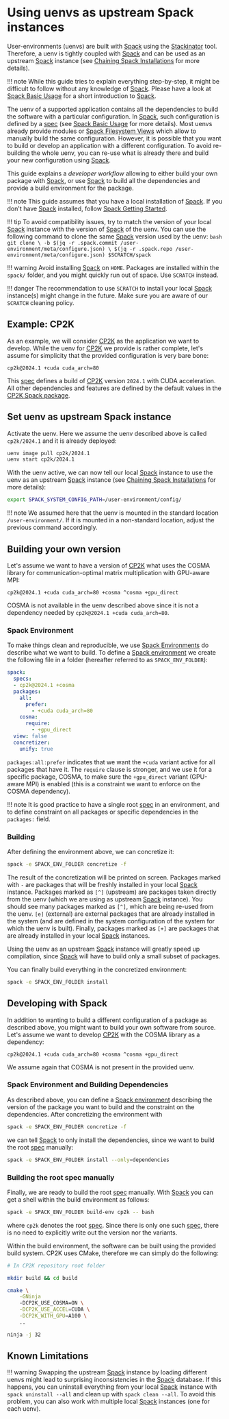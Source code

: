 # Using uenvs as upstream Spack instances

User-environments (uenvs) are built with [Spack] using the [Stackinator] tool. Therefore, a uenv is tightly coupled with [Spack] and can be used as an upstream [Spack] instance (see [Chaining Spack Installations] for more details).

!!! note
    While this guide tries to explain everything step-by-step, it might be difficult to follow without any knowledge of [Spack]. Please have a look at [Spack Basic Usage] for a short introduction to [Spack].

The uenv of a supported application contains all the dependencies to build the software with a particular configuration. In [Spack], such configuration is defined by a [spec] (see [Spack Basic Usage] for more details). Most uenvs already provide modules or [Spack Filesystem Views] which allow to manually build the same configuration. However, it is possible that you want to build or develop an application with a different configuration. To avoid re-building the whole uenv, you can re-use what is already there and build your new configuration using [Spack]. 

This guide explains a _developer workflow_ allowing to either build your own package with [Spack], or use [Spack] to build all the dependencies and provide a build environment for the package.

!!! note
    This guide assumes that you have a local installation of [Spack]. If you don't have [Spack] installed, follow [Spack Getting Started].

!!! tip
    To avoid compatibility issues, try to match the version of your local [Spack] instance with the version of [Spack] of the uenv. You can use the following command to clone the same [Spack] version used by the uenv:
    ```bash
    git clone \
        -b $(jq -r .spack.commit /user-environment/meta/configure.json) \
        $(jq -r .spack.repo /user-environment/meta/configure.json) $SCRATCH/spack
    ```

!!! warning
    Avoid installing [Spack] on `HOME`. Packages are installed within the `spack/` folder, and you might quickly run out of space. Use `SCRATCH` instead.

!!! danger
    The recommendation to use `SCRATCH` to install your local [Spack] instance(s) might change in the future. Make sure you are aware of our `SCRATCH` cleaning policy. 

## Example: CP2K

As an example, we will consider [CP2K] as the application we want to develop. While the uenv for [CP2K] we provide is rather complete, let's assume for simplicity that the provided configuration is very bare bone:

```
cp2k@2024.1 +cuda cuda_arch=80
```

This [spec] defines a build of [CP2K] version `2024.1` with CUDA acceleration. All other dependencies and features are defined by the default values in the [CP2K Spack package].

## Set uenv as upstream Spack instance

Activate the uenv. Here we assume the uenv described above is called `cp2k/2024.1` and it is already deployed:

```bash
uenv image pull cp2k/2024.1
uenv start cp2k/2024.1
```

With the uenv active, we can now tell our local [Spack] instance to use the uenv as an upstream [Spack] instance (see [Chaining Spack Installations] for more details):

```bash
export SPACK_SYSTEM_CONFIG_PATH=/user-environment/config/
```

!!! note
    We assumed here that the uenv is mounted in the standard location `/user-environment/`. If it is mounted in a non-standard location, adjust the previous command accordingly.

## Building your own version 

Let's assume we want to have a version of [CP2K] what uses the COSMA library for communication-optimal matrix multiplication with GPU-aware MPI:

```
cp2k@2024.1 +cuda cuda_arch=80 +cosma ^cosma +gpu_direct
```

COSMA is not available in the uenv described above since it is not a dependency needed by `cp2k@2024.1 +cuda cuda_arch=80`. 

### Spack Environment

To make things clean and reproducible, we use [Spack Environments] do describe what we want to build. To define a [Spack environment] we create the following file in a folder (hereafter referred to as `SPACK_ENV_FOLDER`):

```yaml
spack:
  specs:
  - cp2k@2024.1 +cosma
  packages:
    all:
      prefer:
        - +cuda cuda_arch=80
    cosma:
      require:
        - +gpu_direct
  view: false
  concretizer:
    unify: true
```

`packages:all:prefer` indicates that we want the `+cuda` variant active for all packages that have it. The `require` clause is stronger, and we use it for a specific package, COSMA, to make sure the `+gpu_direct` variant (GPU-aware MPI) is enabled (this is a constraint we want to enforce on the COSMA dependency). 

!!! note
    It is good practice to have a single root [spec] in an environment, and to define constraint on all packages or specific dependencies in the `packages:` field.

### Building

After defining the environment above, we can concretize it:

```bash
spack -e SPACK_ENV_FOLDER concretize -f
```

The result of the concretization will be printed on screen. Packages marked with ` - ` are packages that will be freshly installed in your local [Spack] instance. Packages marked as `[^]` (upstream) are packages taken directly from the uenv (which we are using as upstream [Spack] instance). You should see many packages marked as `[^]`, which are being re-used from the uenv. `[e]` (external) are external packages that are already installed in the system (and are defined in the system configuration of the system for which the uenv is built). Finally, packages marked as `[+]` are packages that are already installed in your local [Spack] instances.

Using the uenv as an upstream [Spack] instance will greatly speed up compilation, since [Spack] will have to build only a small subset of packages.

You can finally build everything in the concretized environment:

```bash
spack -e SPACK_ENV_FOLDER install
```

## Developing with Spack

In addition to wanting to build a different configuration of a package as described above, you might want to build your own software from source. Let's assume we want to develop [CP2K] with the COSMA library as a dependency:

```
cp2k@2024.1 +cuda cuda_arch=80 +cosma ^cosma +gpu_direct
```

We assume again that COSMA is not present in the provided uenv.

### Spack Environment and Building Dependencies

As described above, you can define a [Spack environment] describing the version of the package you want to build and the constraint on the dependencies. After concretizing the environment with

```bash
spack -e SPACK_ENV_FOLDER concretize -f
```

we can tell [Spack] to only install the dependencies, since we want to build the root [spec] manually:

```bash
spack -e SPACK_ENV_FOLDER install --only=dependencies
```

### Building the root spec manually

Finally, we are ready to build the root [spec] manually. With [Spack] you can get a shell within the build environment as follows:

```bash
spack -e SPACK_ENV_FOLDER build-env cp2k -- bash
```

where `cp2k` denotes the root [spec]. Since there is only one such [spec], there is no need to explicitly write out the version nor the variants.

Within the build environment, the software can be built using the provided build system. CP2K uses CMake, therefore we can simply do the following:

```bash
# In CP2K repository root folder

mkdir build && cd build

cmake \
    -GNinja
    -DCP2K_USE_COSMA=ON \
    -DCP2K_USE_ACCEL=CUDA \
    -DCP2K_WITH_GPU=A100 \
    ..

ninja -j 32
```

## Known Limitations

!!! warning
    Swapping the upstream [Spack] instance by loading different uenvs might lead to surprising inconsistencies in the [Spack] database. If this happens, you can uninstall everything from your local [Spack] instance with `spack uninstall --all` and clean up with `spack clean --all`. To avoid this problem, you can also work with multiple local [Spack] instances (one for each uenv).

[Chaining Spack Installations]: https://spack.readthedocs.io/en/latest/chain.html
[CP2K]: https://eth-cscs.github.io/alps-uenv/uenv-cp2k/
[CP2K Spack package]: https://packages.spack.io/package.html?name=cp2k
[Spack]: https://spack.readthedocs.io/en/latest/
[Spack Basic Usage]: https://spack.readthedocs.io/en/latest/basic_usage.html
[Spack Environments]: https://spack.readthedocs.io/en/latest/environments.html
[Spack environment]: https://spack.readthedocs.io/en/latest/environments.html
[Spack Filesystem Views]: https://spack.readthedocs.io/en/latest/environments.html#filesystem-views
[Spack Getting Started]: https://spack.readthedocs.io/en/latest/getting_started.html
[spec]: https://spack.readthedocs.io/en/latest/basic_usage.html#sec-specs
[Stackinator]: https://eth-cscs.github.io/stackinator/
